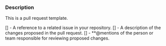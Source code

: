 ### Description
This is a pull request template.

[] - A reference to a related issue in your repository.
[] - A description of the changes proposed in the pull request.
[] - **@mentions of the person or team responsible for reviewing proposed changes.
